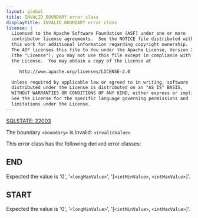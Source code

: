 ```yaml
---
layout: global
title: INVALID_BOUNDARY error class
displayTitle: INVALID_BOUNDARY error class
license: |
  Licensed to the Apache Software Foundation (ASF) under one or more
  contributor license agreements.  See the NOTICE file distributed with
  this work for additional information regarding copyright ownership.
  The ASF licenses this file to You under the Apache License, Version 2.0
  (the "License"); you may not use this file except in compliance with
  the License.  You may obtain a copy of the License at

     http://www.apache.org/licenses/LICENSE-2.0

  Unless required by applicable law or agreed to in writing, software
  distributed under the License is distributed on an "AS IS" BASIS,
  WITHOUT WARRANTIES OR CONDITIONS OF ANY KIND, either express or implied.
  See the License for the specific language governing permissions and
  limitations under the License.
---
```


<!--
  DO NOT EDIT THIS FILE.
  It was generated automatically by `org.apache.spark.SparkThrowableSuite`.
-->

[SQLSTATE: 22003](sql-error-conditions-sqlstates.html#class-22-data-exception)

The boundary `<boundary>` is invalid: `<invalidValue>`.

This error class has the following derived error classes:

## END

Expected the value is '0', '`<longMaxValue>`', '[`<intMinValue>`, `<intMaxValue>`]'.

## START

Expected the value is '0', '`<longMinValue>`', '[`<intMinValue>`, `<intMaxValue>`]'.


